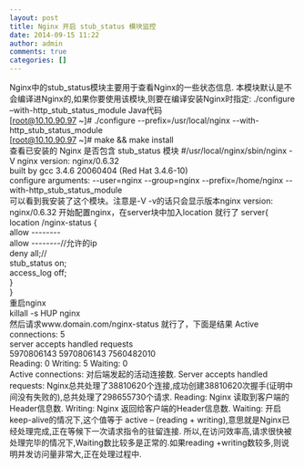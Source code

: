 ```yaml
---
layout: post
title: Nginx 开启 stub_status 模块监控
date: 2014-09-15 11:22
author: admin
comments: true
categories: []
---
```

Nginx中的stub_status模块主要用于查看Nginx的一些状态信息. 
本模块默认是不会编译进Nginx的,如果你要使用该模块,则要在编译安装Nginx时指定:
./configure –with-http_stub_status_module 
Java代码  
[root@10.10.90.97 ~]# ./configure --prefix=/usr/local/nginx --with-http_stub_status_module   
[root@10.10.90.97 ~]# make && make install   
查看已安装的 Nginx 是否包含 stub_status 模块
#/usr/local/nginx/sbin/nginx -V 
nginx version: nginx/0.6.32  
built by gcc 3.4.6 20060404 (Red Hat 3.4.6-10)  
configure arguments: --user=nginx --group=nginx --prefix=/home/nginx --with-http_stub_status_module   
 可以看到我安装了这个模块。注意是-V -v的话只会显示版本nginx version: nginx/0.6.32 
 开始配置nginx，在server块中加入location 就行了 
server{  
         location /nginx-status {  
             allow --------  
             allow --------//允许的ip  
             deny all;//  
             stub_status on;  
             access_log  off;  
        }  
}  
重启nginx   
killall -s HUP nginx  
然后请求www.domain.com/nginx-status 就行了，下面是结果 
Active connections: 5   
server accepts handled requests  
 5970806143 5970806143 7560482010   
Reading: 0 Writing: 5 Waiting: 0   
Active connections: 对后端发起的活动连接数.
Server accepts handled requests: Nginx总共处理了38810620个连接,成功创建38810620次握手(证明中间没有失败的),总共处理了298655730个请求.
Reading: Nginx 读取到客户端的Header信息数.
Writing: Nginx 返回给客户端的Header信息数.
Waiting: 开启keep-alive的情况下,这个值等于 active – (reading + writing),意思就是Nginx已经处理完成,正在等候下一次请求指令的驻留连接.
所以,在访问效率高,请求很快被处理完毕的情况下,Waiting数比较多是正常的.如果reading +writing数较多,则说明并发访问量非常大,正在处理过程中.
